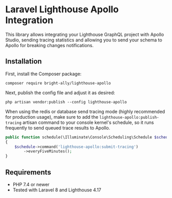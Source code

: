 # Laravel Lighthouse Apollo Integration

This library allows integrating your Lighthouse GraphQL project with Apollo Studio,
sending tracing statistics and allowing you to send your schema to Apollo for 
breaking changes notifications.

## Installation

First, install the Composer package:

`composer require bright-ally/lighthouse-apollo`

Next, publish the config file and adjust it as desired:

`php artisan vendor:publish --config lighthouse-apollo`

When using the redis or database send tracing mode (highly recommended for production
usage), make sure to add the `lighthouse-apollo:publish-tracing` artisan command to your
console kernel's schedule, so it runs frequently to send queued trace results to Apollo.

```php
public function schedule(\Illuminate\Console\Scheduling\Schedule $schedule)
{
    $schedule->command('lighthouse-apollo:submit-tracing')
        ->everyFiveMinutes();
}
```

## Requirements

- PHP 7.4 or newer
- Tested with Laravel 8 and Lighthouse 4.17
